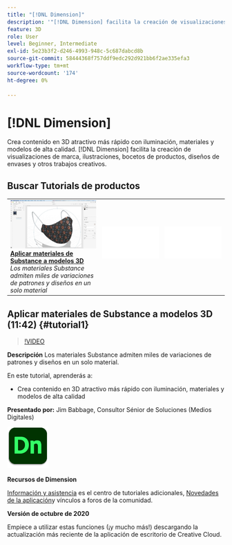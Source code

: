 ```yaml
---
title: "[!DNL Dimension]"
description: '"[!DNL Dimension] facilita la creación de visualizaciones de marca, ilustraciones, bocetos de productos, diseños de envases y otros trabajos creativos".'
feature: 3D
role: User
level: Beginner, Intermediate
exl-id: 5e23b3f2-d246-4993-948c-5c687dabcd8b
source-git-commit: 58444368f757ddf9edc292d921bb6f2ae335efa3
workflow-type: tm+mt
source-wordcount: '174'
ht-degree: 0%

---
```


# [!DNL Dimension]

Crea contenido en 3D atractivo más rápido con iluminación, materiales y modelos de alta calidad. [!DNL Dimension] facilita la creación de visualizaciones de marca, ilustraciones, bocetos de productos, diseños de envases y otros trabajos creativos.

## Buscar Tutorials de productos

<table style="table-layout:fixed">
<tr>
 <td>
   <a href="dimension.md#tutorial1">
      <img alt="Aplicar materiales de Substance a modelos 3D" src="../assets/dimension_substanceAndGraphics_babbage_thumbnail.jpg" />
   </a>
    <div>
   <a href="dimension.md#tutorial1"><strong>Aplicar materiales de Substance a modelos 3D</strong></a>
    </div>
    <em>Los materiales Substance admiten miles de variaciones de patrones y diseños en un solo material</em>
    <br>
  </td>
  <td>
    <img alt="Separador" src="../assets/Whitespacer.png" />
    <div>
    <br>
  </td>
  <td>
    <img alt="Separador" src="../assets/Whitespacer.png" />
    <div>
    <br>
  </td>
</tr>
</table>

## Aplicar materiales de Substance a modelos 3D (11:42) {#tutorial1}

>[!VIDEO](https://video.tv.adobe.com/v/326944?hidetitle=true)

**Descripción**
Los materiales Substance admiten miles de variaciones de patrones y diseños en un solo material.

En este tutorial, aprenderás a:
* Crea contenido en 3D atractivo más rápido con iluminación, materiales y modelos de alta calidad

**Presentado por:**
Jim Babbage, Consultor Sénior de Soluciones (Medios Digitales)

![Logotipo de Dimension](../assets/dn_appicon_96.png)

**Recursos de Dimension**

[Información y asistencia](https://helpx.adobe.com/support/dimension.html) es el centro de tutoriales adicionales, [Novedades de la aplicación](https://helpx.adobe.com/dimension/user-guide.html/dimension/using/whats-new.ug.html)y vínculos a foros de la comunidad.

**Versión de octubre de 2020**

Empiece a utilizar estas funciones (¡y mucho más!) descargando la actualización más reciente de la aplicación de escritorio de Creative Cloud.
